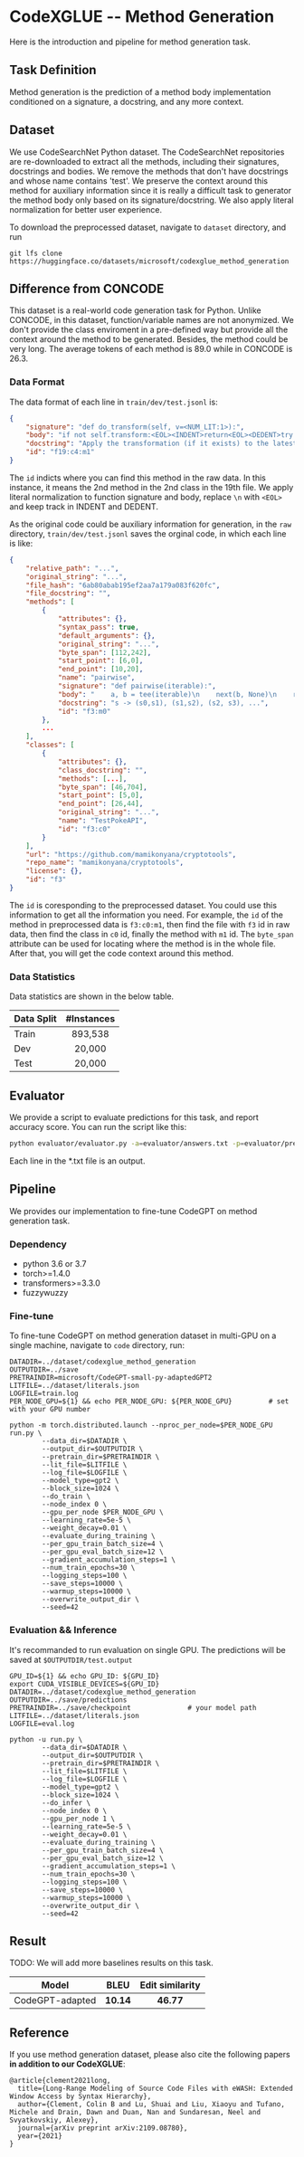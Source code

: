# CodeXGLUE -- Method Generation

Here is the introduction and pipeline for method generation task.

## Task Definition

Method generation is the prediction of a method body implementation conditioned on a signature, a docstring, and any more context. 

## Dataset

We use CodeSearchNet Python dataset. The CodeSearchNet repositories are re-downloaded to extract all the methods, including their signatures, docstrings and bodies. We remove the methods that don't have docstrings and whose name contains 'test'. We preserve the context around this method for auxiliary information since it is really a difficult task to generator the method body only based on its signature/docstring. We also apply literal normalization for better user experience.

To download the preprocessed dataset, navigate to `dataset` directory, and run
```shell
git lfs clone https://huggingface.co/datasets/microsoft/codexglue_method_generation
```

## Difference from CONCODE
This dataset is a real-world code generation task for Python. Unlike CONCODE, in this dataset, function/variable names are not anonymized. We don't provide the class enviroment in a pre-defined way but provide all the context around the method to be generated. Besides, the method could be very long. The average tokens of each method is 89.0 while in CONCODE is 26.3.

### Data Format

The data format of each line in `train/dev/test.jsonl` is:
```json
{
    "signature": "def do_transform(self, v=<NUM_LIT:1>):",
    "body": "if not self.transform:<EOL><INDENT>return<EOL><DEDENT>try:<EOL><INDENT>self.latest_value = utils.Transform ...",
    "docstring": "Apply the transformation (if it exists) to the latest_value",
    "id": "f19:c4:m1"
}
```
The `id` indicts where you can find this method in the raw data. In this instance, it means the 2nd method in the 2nd class in the 19th file. We apply literal normalization to function signature and body, replace `\n` with `<EOL>` and keep track in INDENT and DEDENT.

As the original code could be auxiliary information for generation, in the `raw` directory, `train/dev/test.jsonl` saves the orginal code, in which each line is like:
```json
{
    "relative_path": "...",
    "original_string": "...",
    "file_hash": "6ab80abab195ef2aa7a179a083f620fc",
    "file_docstring": "",
    "methods": [
        {
            "attributes": {},
            "syntax_pass": true,
            "default_arguments": {},
            "original_string": "...",
            "byte_span": [112,242],
            "start_point": [6,0],
            "end_point": [10,20],
            "name": "pairwise",
            "signature": "def pairwise(iterable):",
            "body": "    a, b = tee(iterable)\n    next(b, None)\n    return zip(a, b)",
            "docstring": "s -> (s0,s1), (s1,s2), (s2, s3), ...",
            "id": "f3:m0"
        },
        ...
    ],
    "classes": [
        {
            "attributes": {},
            "class_docstring": "",
            "methods": [...],
            "byte_span": [46,704],
            "start_point": [5,0],
            "end_point": [26,44],
            "original_string": "...",
            "name": "TestPokeAPI",
            "id": "f3:c0"
        }
    ],
    "url": "https://github.com/mamikonyana/cryptotools",
    "repo_name": "mamikonyana/cryptotools",
    "license": {},
    "id": "f3"
}
```
The `id` is coresponding to the preprocessed dataset. You could use this information to get all the information you need. For example, the `id` of the method in preprocessed data is `f3:c0:m1`, then find the file with `f3` id in raw data, then find the class in `c0` id, finally the method with `m1` id. The `byte_span` attribute can be used for locating where the method is in the whole file. After that, you will get the code context around this method.

### Data Statistics

Data statistics are shown in the below table.

| Data Split  |  #Instances |
| ----------- | :---------: |
|    Train    |   893,538   |
|     Dev     |    20,000   |
|    Test     |    20,000   |



## Evaluator

We provide a script to evaluate predictions for this task, and report accuracy score. You can run the script like this:

```bash
python evaluator/evaluator.py -a=evaluator/answers.txt -p=evaluator/predictions.txt
```

Each line in the *.txt file is an output.

## Pipeline

We provides our implementation to fine-tune CodeGPT on method generation task.

### Dependency

- python 3.6 or 3.7
- torch>=1.4.0
- transformers>=3.3.0
- fuzzywuzzy

### Fine-tune
To fine-tune CodeGPT on method generation dataset in multi-GPU on a single machine, navigate to `code` directory, run:

```Shell
DATADIR=../dataset/codexglue_method_generation
OUTPUTDIR=../save
PRETRAINDIR=microsoft/CodeGPT-small-py-adaptedGPT2
LITFILE=../dataset/literals.json
LOGFILE=train.log
PER_NODE_GPU=${1} && echo PER_NODE_GPU: ${PER_NODE_GPU}         # set with your GPU number

python -m torch.distributed.launch --nproc_per_node=$PER_NODE_GPU run.py \
        --data_dir=$DATADIR \
        --output_dir=$OUTPUTDIR \
        --pretrain_dir=$PRETRAINDIR \
        --lit_file=$LITFILE \
        --log_file=$LOGFILE \
        --model_type=gpt2 \
        --block_size=1024 \
        --do_train \
        --node_index 0 \
        --gpu_per_node $PER_NODE_GPU \
        --learning_rate=5e-5 \
        --weight_decay=0.01 \
        --evaluate_during_training \
        --per_gpu_train_batch_size=4 \
        --per_gpu_eval_batch_size=12 \
        --gradient_accumulation_steps=1 \
        --num_train_epochs=30 \
        --logging_steps=100 \
        --save_steps=10000 \
        --warmup_steps=10000 \
        --overwrite_output_dir \
        --seed=42
```


### Evaluation && Inference

It's recommanded to run evaluation on single GPU. The predictions will be saved at `$OUTPUTDIR/test.output`

```Shell
GPU_ID=${1} && echo GPU_ID: ${GPU_ID}
export CUDA_VISIBLE_DEVICES=${GPU_ID}
DATADIR=../dataset/codexglue_method_generation
OUTPUTDIR=../save/predictions
PRETRAINDIR=../save/checkpoint              # your model path
LITFILE=../dataset/literals.json
LOGFILE=eval.log

python -u run.py \
        --data_dir=$DATADIR \
        --output_dir=$OUTPUTDIR \
        --pretrain_dir=$PRETRAINDIR \
        --lit_file=$LITFILE \
        --log_file=$LOGFILE \
        --model_type=gpt2 \
        --block_size=1024 \
        --do_infer \
        --node_index 0 \
        --gpu_per_node 1 \
        --learning_rate=5e-5 \
        --weight_decay=0.01 \
        --evaluate_during_training \
        --per_gpu_train_batch_size=4 \
        --per_gpu_eval_batch_size=12 \
        --gradient_accumulation_steps=1 \
        --num_train_epochs=30 \
        --logging_steps=100 \
        --save_steps=10000 \
        --warmup_steps=10000 \
        --overwrite_output_dir \
        --seed=42
```

## Result

TODO: We will add more baselines results on this task.

| Model                                       |    BLEU    |  Edit similarity  |
| ------------------------------------------- | :--------: | :---------------: |
| CodeGPT-adapted                             |  **10.14** |    **46.77**      |

## Reference

If you use method generation dataset, please also cite the following papers **in addition to our CodeXGLUE**:

<pre><code>@article{clement2021long,
  title={Long-Range Modeling of Source Code Files with eWASH: Extended Window Access by Syntax Hierarchy},
  author={Clement, Colin B and Lu, Shuai and Liu, Xiaoyu and Tufano, Michele and Drain, Dawn and Duan, Nan and Sundaresan, Neel and Svyatkovskiy, Alexey},
  journal={arXiv preprint arXiv:2109.08780},
  year={2021}
}</code></pre>

